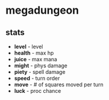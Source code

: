 # megadungeon


## stats


* **level** - level
* **health** - max hp
* **juice** - max mana
* **might** - phys damage
* **piety** - spell damage
* **speed** - turn order
* **move** - # of squares moved per turn
* **luck** - proc chance
